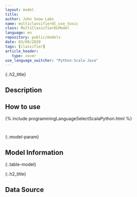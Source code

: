 ```yaml
---
layout: model
title: 
author: John Snow Labs
name: multiclassifierdl_use_toxic
class: MultiClassifierDLModel
language: en
repository: public/models
date: 03/09/2020
tags: [classifier]
article_header:
   type: cover
use_language_switcher: "Python-Scala-Java"
---
```


{:.h2_title}
## Description 






## How to use 
<div class="tabs-box" markdown="1">

{% include programmingLanguageSelectScalaPython.html %}

```python

```

```scala

```
</div>



{:.model-param}
## Model Information
{:.table-model}





{:.h2_title}
## Data Source


